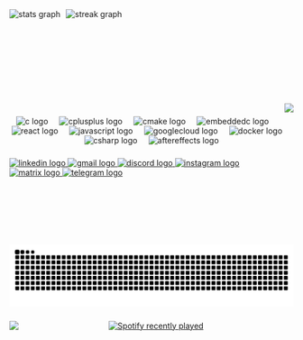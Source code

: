 <div align="center" style="display: flex; flex-direction: row; gap: 10px;">
  <img src="https://github-readme-stats.vercel.app/api?username=Ultimecia1463&hide_title=true&hide_rank=false&show_icons=true&include_all_commits=true&count_private=true&disable_animations=false&theme=jolly&locale=en&hide_border=true" height="150" alt="stats graph" />
  <img src="https://streak-stats.demolab.com?user=Ultimecia1463&locale=en&mode=daily&theme=jolly&hide_border=true&border_radius=5&date_format=M%20j%5B,%20Y%5D" height="150" alt="streak graph" />
</div>

<br clear="both">

<img align="right" height="250" src="https://media1.tenor.com/m/jKf47se2ud8AAAAd/zoro-zoro-one-piece.gif"  />

###

<div align="center">
  <img src="https://cdn.jsdelivr.net/gh/devicons/devicon/icons/c/c-original.svg" height="30" alt="c logo"  />
  <img width="12" />
  <img src="https://cdn.jsdelivr.net/gh/devicons/devicon/icons/cplusplus/cplusplus-original.svg" height="30" alt="cplusplus logo"  />
  <img width="12" />
  <img src="https://cdn.jsdelivr.net/gh/devicons/devicon/icons/cmake/cmake-original.svg" height="30" alt="cmake logo"  />
  <img width="12" />
  <img src="https://cdn.jsdelivr.net/gh/devicons/devicon/icons/embeddedc/embeddedc-original.svg" height="30" alt="embeddedc logo"  />
  <img width="12" />
  <img src="https://cdn.jsdelivr.net/gh/devicons/devicon/icons/react/react-original.svg" height="30" alt="react logo"  />
  <img width="12" />
  <img src="https://cdn.jsdelivr.net/gh/devicons/devicon/icons/javascript/javascript-original.svg" height="30" alt="javascript logo"  />
  <img width="12" />
  <img src="https://cdn.jsdelivr.net/gh/devicons/devicon/icons/googlecloud/googlecloud-original.svg" height="30" alt="googlecloud logo"  />
  <img width="12" />
  <img src="https://cdn.jsdelivr.net/gh/devicons/devicon/icons/docker/docker-original.svg" height="30" alt="docker logo"  />
  <img width="12" />
  <img src="https://cdn.jsdelivr.net/gh/devicons/devicon/icons/csharp/csharp-original.svg" height="30" alt="csharp logo"  />
  <img width="12" />
  <img src="https://cdn.jsdelivr.net/gh/devicons/devicon/icons/aftereffects/aftereffects-original.svg" height="30" alt="aftereffects logo"  />
</div>

###

<div align="left">
  <a href="https://www.linkedin.com/in/ansh-sharma-799073294" target="_blank">
    <img src="https://img.shields.io/static/v1?message=LinkedIn&logo=linkedin&label=&color=0077B5&logoColor=white&labelColor=&style=for-the-badge" height="36" alt="linkedin logo"  />
  </a>
  <a href="anshsharma5565@gmail.com" target="_blank">
    <img src="https://img.shields.io/static/v1?message=Gmail&logo=gmail&label=&color=D14836&logoColor=white&labelColor=&style=for-the-badge" height="36" alt="gmail logo"  />
  </a>
  <a href="https://discord.com/channels/1034847206122983474/1034847206122983477" target="_blank">
    <img src="https://img.shields.io/static/v1?message=Discord&logo=discord&label=&color=7289DA&logoColor=white&labelColor=&style=for-the-badge" height="36" alt="discord logo"  />
  </a>
  <a href="https://www.instagram.com/ansh_ki_aatma/?theme=dark" target="_blank">
    <img src="https://img.shields.io/static/v1?message=Instagram&logo=instagram&label=&color=E4405F&logoColor=white&labelColor=&style=for-the-badge" height="36" alt="instagram logo"  />
  </a>
  <a href="@ultimecia1463:matrix.org" target="_blank">
    <img src="https://img.shields.io/static/v1?message=Matrix&logo=matrix&label=&color=000000&logoColor=white&labelColor=&style=for-the-badge" height="36" alt="matrix logo"  />
  </a>
  <a href="https://t.me/ultimecia_1463" target="_blank">
    <img src="https://img.shields.io/static/v1?message=Telegram&logo=telegram&label=&color=2CA5E0&logoColor=white&labelColor=&style=for-the-badge" height="36" alt="telegram logo"  />
  </a>
</div>

###

<img src="https://raw.githubusercontent.com/Ultimecia1463/Ultimecia1463/output/snake.svg" alt="Snake animation" />

###

<img align="left" src="https://profile-counter.glitch.me/Ultimecia1463/count.svg?"  />

###

<div align="center">
  <a href="https://spotify-recently-played-readme.vercel.app/api?user=wnkrgi8e68529s43nkcypgs3c">
    <img src="https://spotify-recently-played-readme.vercel.app/api?user=wnkrgi8e68529s43nkcypgs3c&count=2" alt="Spotify recently played"  />
  </a>
</div>

###
